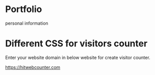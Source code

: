 # Portfolio
 personal information

# Different CSS for visitors counter
Enter your website domain in below website for create visitor counter.

https://hitwebcounter.com
